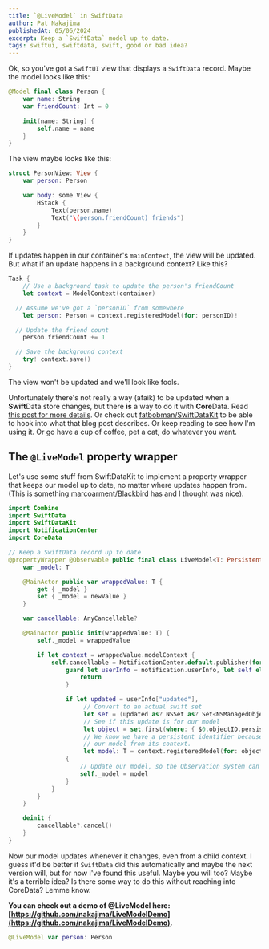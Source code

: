 ```yaml
---
title: `@LiveModel` in SwiftData
author: Pat Nakajima
publishedAt: 05/06/2024
excerpt: Keep a `SwiftData` model up to date.
tags: swiftui, swiftdata, swift, good or bad idea?
---
```


Ok, so you've got a `SwiftUI` view that displays a `SwiftData` record. Maybe the model looks like this:

```swift
@Model final class Person {
	var name: String
	var friendCount: Int = 0

	init(name: String) {
		self.name = name
	}
}
```

The view maybe looks like this:

```swift image
struct PersonView: View {
	var person: Person

	var body: some View {
		HStack {
			Text(person.name)
			Text("\(person.friendCount) friends")
		}
	}
}
```

If updates happen in our container's `mainContext`, the view will be updated. But what if an update happens in a background context? Like this?

```swift
Task {
	// Use a background task to update the person's friendCount
	let context = ModelContext(container)

  // Assume we've got a `personID` from somewhere
	let person: Person = context.registeredModel(for: personID)!

  // Update the friend count
	person.friendCount += 1

  // Save the background context
	try! context.save()
}
```

The view won't be updated and we'll look like fools.

Unfortunately there's not really a way (afaik) to be updated when a **Swift**Data store changes, but there **is** a way to do it with **Core**Data. Read [this post for more details](https://fatbobman.com/en/posts/use-core-data-features-in-swiftdata-by-swiftdatakit/). Or check out [fatbobman/SwiftDataKit](https://github.com/fatbobman/SwiftDataKit) to be able to hook into what that blog post describes. Or keep reading to see how I'm using it. Or go have a cup of coffee, pet a cat, do whatever you want.

## The `@LiveModel` property wrapper

Let's use some stuff from SwiftDataKit to implement a property wrapper that keeps our model up to date, no matter where updates happen from. (This is something [marcoarment/Blackbird](https://github.com/marcoarment/Blackbird/blob/076827d5be06c3a1cf686b2012e8f3853cba7b38/Sources/Blackbird/BlackbirdSwiftUI.swift#L325) has and I thought was nice).

```swift
import Combine
import SwiftData
import SwiftDataKit
import NotificationCenter
import CoreData

// Keep a SwiftData record up to date
@propertyWrapper @Observable public final class LiveModel<T: PersistentModel> {
	var _model: T

	@MainActor public var wrappedValue: T {
		get { _model }
		set { _model = newValue }
	}

	var cancellable: AnyCancellable?

	@MainActor public init(wrappedValue: T) {
		self._model = wrappedValue

		if let context = wrappedValue.modelContext {
			self.cancellable = NotificationCenter.default.publisher(for: .NSManagedObjectContextDidSave).sink { [weak self] notification in
				guard let userInfo = notification.userInfo, let self else {
					return
				}

				if let updated = userInfo["updated"],
					 // Convert to an actual swift set
					 let set = (updated as? NSSet as? Set<NSManagedObject>),
					 // See if this update is for our model
					 let object = set.first(where: { $0.objectID.persistentIdentifier == self._model.id }),
					 // We know we have a persistent identifier because of the above check, so try to reload
					 // our model from its context.
					 let model: T = context.registeredModel(for: object.objectID.persistentIdentifier!)
				{
					// Update our model, so the Observation system can let the view know.
					self._model = model
				}
			}
		}
	}

	deinit {
		cancellable?.cancel()
	}
}
```

Now our model updates whenever it changes, even from a child context. I guess it'd be better if `SwiftData` did this automatically and maybe the next version will, but for now I've found this useful. Maybe you will too? Maybe it's a terrible idea? Is there some way to do this without reaching into CoreData? Lemme know.

**You can check out a demo of @LiveModel here: [https://github.com/nakajima/LiveModelDemo](https://github.com/nakajima/LiveModelDemo).**

```swift !image! !hidden!
@LiveModel var person: Person
```
